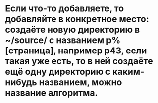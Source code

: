 # Если что-то добавляете, то добавляйте в конкретное место: создаёте новую директорию в ~/source/ с названием p%[страница], например p43, если такая уже есть, то в ней создаёте ещё одну директорию с каким-нибудь названием, можно название алгоритма.
